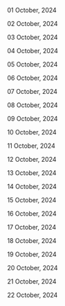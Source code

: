 01 October, 2024

02 October, 2024

03 October, 2024

04 October, 2024

05 October, 2024

06 October, 2024

07 October, 2024

08 October, 2024

09 October, 2024

10 October, 2024

11 October, 2024

12 October, 2024

13 October, 2024

14 October, 2024

15 October, 2024

16 October, 2024

17 October, 2024

18 October, 2024

19 October, 2024

20 October, 2024

21 October, 2024

22 October, 2024